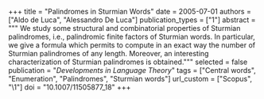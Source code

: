 +++
title = "Palindromes in Sturmian Words"
date = 2005-07-01
authors = ["Aldo de Luca", "Alessandro De Luca"]
publication_types = ["1"]
abstract = """
We study some structural and combinatorial properties of Sturmian palindromes,
i.e., palindromic finite factors of Sturmian words. In particular, we give a
formula which permits to compute in an exact way the number of Sturmian
palindromes of any length. Moreover, an interesting characterization of Sturmian
palindromes is obtained."""
selected = false
publication = "*Developments in Language Theory*"
tags = ["Central words", "Enumeration", "Palindromes", "Sturmian words"]
url_custom = ["Scopus", "\1"]
doi = "10.1007/11505877_18"
+++
